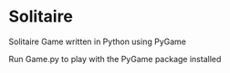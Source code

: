 # Solitaire
Solitaire Game written in Python using PyGame

Run Game.py to play with the PyGame package installed